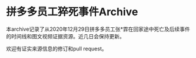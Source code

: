 # 拼多多员工猝死事件Archive

本archive记录了从2020年12月29日拼多多员工张*霏在回家途中死亡及后续事件的时间线和图文视频证据资源。近几日会保持更新。

欢迎有证实来源信息的修订和pull request。
